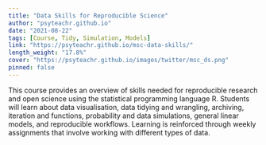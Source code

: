 ```yaml
---
title: "Data Skills for Reproducible Science"
author: "psyteachr.github.io"
date: "2021-08-22"
tags: [Course, Tidy, Simulation, Models]
link: "https://psyteachr.github.io/msc-data-skills/"
length_weight: "17.8%"
cover: "https://psyteachr.github.io/images/twitter/msc_ds.png"
pinned: false
---
```


This course provides an overview of skills needed for reproducible research and open science using the statistical programming language R. Students will learn about data visualisation, data tidying and wrangling, archiving, iteration and functions, probability and data simulations, general linear models, and reproducible workflows. Learning is reinforced through weekly assignments that involve working with different types of data.
